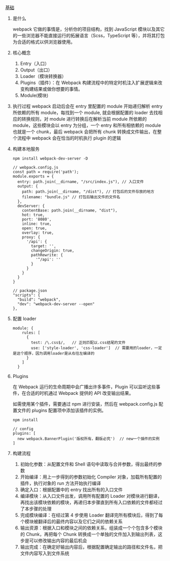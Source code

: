[基础](https://juejin.im/post/5e01de37f265da33ab637daf?utm_source=gold_browser_extension#heading-6)

1. 是什么

   webpack 它做的事情是，分析你的项目结构，找到 JavaScript 模块以及其它的一些浏览器不能直接运行的拓展语言（Scss，TypeScript 等），并将其打包为合适的格式以供浏览器使用。

2. 核心概念

   1. Entry（入口）
   2. Output（出口）
   3. Loader（模块转换器）
   4. Plugins（插件）：在 Webpack 构建流程中的特定时机注入扩展逻辑来改变构建结果或做你想要的事情。
   5. Module(模块)

3. 执行过程
   webpack 启动后会在 entry 里配置的 module 开始递归解析 entry 所依赖的所有 module，每找到一个 module, 就会根据配置的 loader 去找相应的转换规则，对 module 进行转换后在解析当前 module 所依赖的 module，这些模块会以 entry 为分组，一个 entry 和所有相依赖的 module 也就是一个 chunk，最后 webpack 会把所有 chunk 转换成文件输出，在整个流程中 webpack 会在恰当的时机执行 plugin 的逻辑

4. 构建本地服务

   ```
   npm install webpack-dev-server -D

   // webpack.config.js
   const path = require('path');
   module.exports = {
     entry: path.join(__dirname, "/src/index.js"), // 入口文件
     output: {
       path: path.join(__dirname, "/dist"), // 打包后的文件存放的地方
       filename: "bundle.js" // 打包后输出文件的文件名
     },
     devServer: {
       contentBase: path.join(__dirname, "dist"),
       hot: true,
       port: '8080',
       inline: true,
       open: true,
       overlay: true,
       proxy: {
         '/api': {
           target: '',
           changeOrigin: true,
           pathRewrite: {
             '^/api': ''
           }
         }
       }
     }
   }

   // package.json
   "scripts": {
     "build": "webpack",
     "dev": "webpack-dev-server --open"
   },
   ```

5. 配置 loader

   ```
   module: {
       rules: [
         {
           test: /\.css$/,   // 正则匹配以.css结尾的文件
           use: ['style-loader', 'css-loader']  // 需要用的loader，一定是这个顺序，因为调用loader是从右往左编译的
         }
       ]
     }

   ```

6. Plugins

   在 Webpack 运行的生命周期中会广播出许多事件，Plugin 可以监听这些事件，在合适的时机通过 Webpack 提供的 API 改变输出结果。

   如需使用某个插件，需要通过 npm 进行安装，然后在 webpack.config.js 配置文件的 plugins 配置项中添加该插件的实例。

   ```
   npm install

   // config
   plugins: [
     new webpack.BannerPlugin('版权所有，翻版必究')  // new一个插件的实例
   ]
   ```

7. 构建流程
   1. 初始化参数：从配置文件和 Shell 语句中读取与合并参数，得出最终的参数
   2. 开始编译：用上一步得到的参数初始化 Compiler 对象，加载所有配置的插件，执行对象的 run 方法开始执行编译
   3. 确定入口：根据配置中的 entry 找出所有的入口文件
   4. 编译模块：从入口文件出发，调用所有配置的 Loader 对模块进行翻译，再找出该模块依赖的模块，再递归本步骤直到所有入口依赖的文件都经过了本步骤的处理
   5. 完成模块编译：在经过第 4 步使用 Loader 翻译完所有模块后，得到了每个模块被翻译后的最终内容以及它们之间的依赖关系
   6. 输出资源：根据入口和模块之间的依赖关系，组装成一个个包含多个模块的 Chunk，再把每个 Chunk 转换成一个单独的文件加入到输出列表，这步是可以修改输出内容的最后机会
   7. 输出完成：在确定好输出内容后，根据配置确定输出的路径和文件名，把文件内容写入到文件系统
